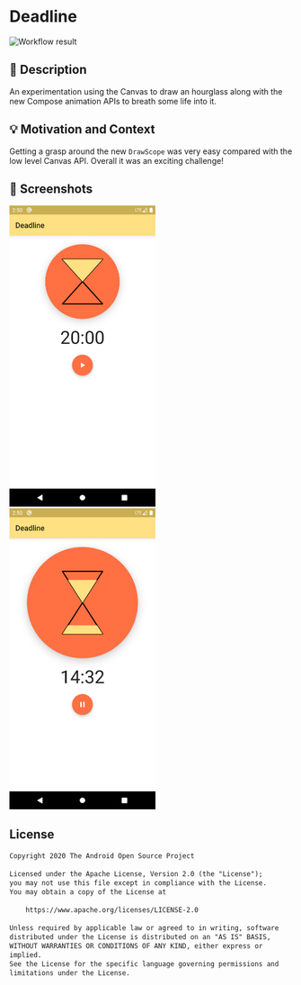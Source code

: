 # Deadline

![Workflow result](https://github.com/cmargonis/compose-countdown-challenge/workflows/Check/badge.svg)


## :scroll: Description
An experimentation using the Canvas to draw an hourglass along with
the new Compose animation APIs to breath some life into it.


## :bulb: Motivation and Context
Getting a grasp around the new `DrawScope` was very easy compared with
the low level Canvas API. Overall it was an exciting challenge!

## :camera_flash: Screenshots
<!-- You can add more screenshots here if you like -->
<img src="/results/screenshot_1.png" width="260">&emsp;<img src="/results/screenshot_2.png" width="260">

## License
```
Copyright 2020 The Android Open Source Project

Licensed under the Apache License, Version 2.0 (the "License");
you may not use this file except in compliance with the License.
You may obtain a copy of the License at

    https://www.apache.org/licenses/LICENSE-2.0

Unless required by applicable law or agreed to in writing, software
distributed under the License is distributed on an "AS IS" BASIS,
WITHOUT WARRANTIES OR CONDITIONS OF ANY KIND, either express or implied.
See the License for the specific language governing permissions and
limitations under the License.
```